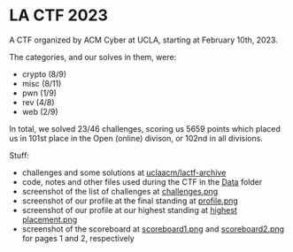 # LA CTF 2023
A CTF organized by ACM Cyber at UCLA, starting at February 10th, 2023.

The categories, and our solves in them, were:
- crypto (8/9)
- misc (8/11)
- pwn (1/9)
- rev (4/8)
- web (2/9)

In total, we solved 23/46 challenges, scoring us 5659 points which placed us in 101st place in the Open (online) divison, or 102nd in all divisions.

Stuff:
- challenges and some solutions at [uclaacm/lactf-archive](https://github.com/uclaacm/lactf-archive/tree/main/2023)
- code, notes and other files used during the CTF in the [Data](Data) folder
- screenshot of the list of challenges at [challenges.png](challenges.png)
- screenshot of our profile at the final standing at [profile.png](profile.png)
- screenshot of our profile at our highest standing at [highest placement.png](<highest placement.png>)
- screenshot of the scoreboard at [scoreboard1.png](scoreboard1.png) and [scoreboard2.png](scoreboard2.png) for pages 1 and 2, respectively

